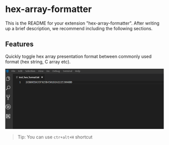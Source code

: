 # hex-array-formatter

This is the README for your extension "hex-array-formatter". After writing up a brief description, we recommend including the following sections.

## Features

Quickly toggle hex array presentation format between commonly used format (hex string, C array etc).

![feature preview](images/feature_preview.gif)

> Tip: You can use `ctr+alt+H` shortcut


